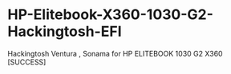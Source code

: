 # HP-Elitebook-X360-1030-G2-Hackingtosh-EFI
Hackingtosh Ventura , Sonama for HP ELITEBOOK 1030 G2 X360 [SUCCESS]
